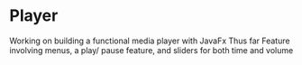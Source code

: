 # Player
Working on building a functional media player with JavaFx
Thus far Feature involving menus, a play/ pause feature, and sliders for both time and volume
